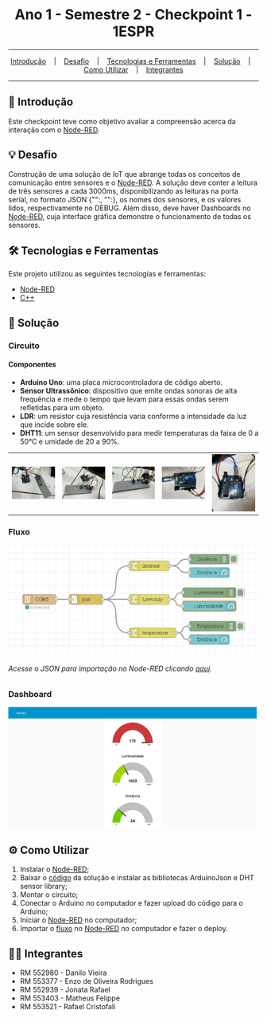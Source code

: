<h1 align="center">Ano 1 - Semestre 2 - Checkpoint 1 - 1ESPR</h1>

<hr/>

<p align="center">
  <a href="#pushpin-Introdução">Introdução</a>
  &nbsp;&nbsp;&nbsp;|&nbsp;&nbsp;&nbsp;
  <a href="#bulb-Desafio">Desafio</a>
  &nbsp;&nbsp;&nbsp;|&nbsp;&nbsp;&nbsp;
  <a href="#hammer_and_wrench-Tecnologias-e-Ferramentas">Tecnologias e Ferramentas</a>
  &nbsp;&nbsp;&nbsp;|&nbsp;&nbsp;&nbsp;
  <a href="#floppy_disk-Solução">Solução</a>
  &nbsp;&nbsp;&nbsp;|&nbsp;&nbsp;&nbsp;
  <a href="#gear-Como-Utilizar">Como Utilizar</a>
  &nbsp;&nbsp;&nbsp;|&nbsp;&nbsp;&nbsp;
  <a href="#technologist-Integrantes">Integrantes</a>
</p>

<hr/>

## :pushpin: Introdução
Este checkpoint teve como objetivo avaliar a compreensão acerca da interação com o [Node-RED](https://nodered.org/).

## :bulb: Desafio
Construção de uma solução de IoT que abrange todas os conceitos de comunicação entre sensores e o [Node-RED](https://nodered.org/).
A solução deve conter a leitura de três sensores a cada 3000ms, disponibilizando as leituras na porta serial, no formato JSON {"":, "":}, os nomes dos sensores, e os valores lidos, respectivamente no DEBUG.
Além disso, deve haver Dashboards no [Node-RED](https://nodered.org/), cuja interface gráfica demonstre o funcionamento de todas os sensores.

## :hammer_and_wrench: Tecnologias e Ferramentas
Este projeto utilizou as seguintes tecnologias e ferramentas:
* [Node-RED](https://nodered.org/)
* [C++](https://pt.wikipedia.org/wiki/C%2B%2B)

## :floppy_disk: Solução
### Circuito
<h4>Componentes</h4>
<ul>
  <li><b>Arduino Uno</b>: uma placa microcontroladora de código aberto.</li>
  <li><b>Sensor Ultrassônico</b>: dispositivo que emite ondas sonoras de alta frequência e mede o tempo que levam para essas ondas serem refletidas para um objeto.</li>
  <li><b>LDR</b>: um resistor cuja resistência varia conforme a intensidade da luz que incide sobre ele.</li>
  <li><b>DHT11</b>: um sensor desenvolvido para medir temperaturas da faixa de 0 a 50°C e umidade de 20 a 90%.</li>
</ul>
<table>
  <tr>
    <td>
      <img src="./images/circuit-1.png" alt="circuit 1" width="300" />
    </td>
    <td>
      <img src="./images/circuit-2.png" alt="circuit 2" width="300" />
    </td>
    <td>
      <img src="./images/circuit-3.png" alt="circuit 3" width="300" />
    </td>
    <td>
      <img src="./images/circuit-4.png" alt="circuit 4" width="300" />
    </td>
    <td>
      <img src="./images/circuit-5.png" alt="circuit 5" width="300" />
    </td>
  </tr>
</table>

### Fluxo
<img src="./images/flow.png" alt="circuit 5" width="500" />
<h6>Acesse o JSON para importação no Node-RED clicando <a href="./flows.json">aqui</a>.</h6>

### Dashboard
<img src="./images/dashboard.png" alt="circuit 5" width="500" />

## :gear: Como Utilizar
1. Instalar o [Node-RED](https://nodered.org/);
2. Baixar o [código](https://github.com/studies2023-FIAP-ES-553521-ano1-05-EDG/sem2-checkpoint1/blob/main/code.ino) da solução e instalar as bibliotecas ArduinoJson e DHT sensor library;
3. Montar o circuito;
4. Conectar o Arduino no computador e fazer upload do código para o Arduino;
5. Iniciar o [Node-RED](https://nodered.org/) no computador;
6. Importar o [fluxo](https://github.com/studies2023-FIAP-ES-553521-ano1-05-EDG/sem2-checkpoint1/blob/main/flows.json) no [Node-RED](https://nodered.org/) no computador e fazer o deploy.

## :technologist: Integrantes
* RM 552980 - Danilo Vieira
* RM 553377 - Enzo de Oliveira Rodrigues
* RM 552939 - Jonata Rafael
* RM 553403 - Matheus Felippe
* RM 553521 - Rafael Cristofali

